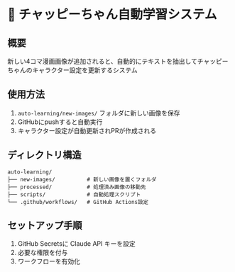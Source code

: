 # 🤖 チャッピーちゃん自動学習システム

## 概要
新しい4コマ漫画画像が追加されると、自動的にテキストを抽出してチャッピーちゃんのキャラクター設定を更新するシステム

## 使用方法
1. `auto-learning/new-images/` フォルダに新しい画像を保存
2. GitHubにpushすると自動実行
3. キャラクター設定が自動更新されPRが作成される

## ディレクトリ構造
```
auto-learning/
├── new-images/          # 新しい画像を置くフォルダ
├── processed/           # 処理済み画像の移動先
├── scripts/             # 自動処理スクリプト
└── .github/workflows/   # GitHub Actions設定
```

## セットアップ手順
1. GitHub Secretsに Claude API キーを設定
2. 必要な権限を付与
3. ワークフローを有効化